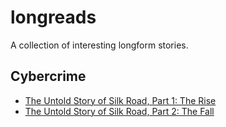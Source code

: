 # longreads

A collection of interesting longform stories.

## Cybercrime

- [The Untold Story of Silk Road, Part 1: The
  Rise](http://www.wired.com/2015/04/silk-road-1/)
- [The Untold Story of Silk Road, Part 2: The
  Fall](http://www.wired.com/2015/04/silk-road-2/)
